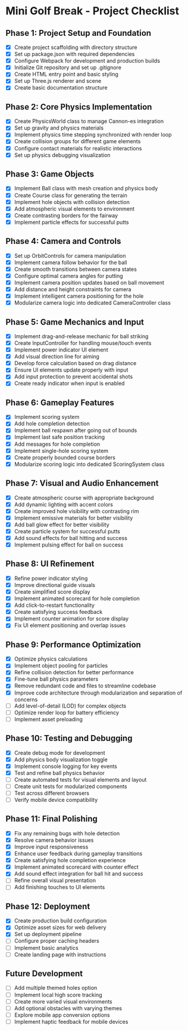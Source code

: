 # Mini Golf Break - Project Checklist

## Phase 1: Project Setup and Foundation

- [x] Create project scaffolding with directory structure
- [x] Set up package.json with required dependencies
- [x] Configure Webpack for development and production builds
- [x] Initialize Git repository and set up .gitignore
- [x] Create HTML entry point and basic styling
- [x] Set up Three.js renderer and scene
- [x] Create basic documentation structure

## Phase 2: Core Physics Implementation

- [x] Create PhysicsWorld class to manage Cannon-es integration
- [x] Set up gravity and physics materials
- [x] Implement physics time stepping synchronized with render loop
- [x] Create collision groups for different game elements
- [x] Configure contact materials for realistic interactions
- [x] Set up physics debugging visualization

## Phase 3: Game Objects

- [x] Implement Ball class with mesh creation and physics body
- [x] Create Course class for generating the terrain
- [x] Implement hole objects with collision detection
- [x] Add atmospheric visual elements to environment
- [x] Create contrasting borders for the fairway
- [x] Implement particle effects for successful putts

## Phase 4: Camera and Controls

- [x] Set up OrbitControls for camera manipulation
- [x] Implement camera follow behavior for the ball
- [x] Create smooth transitions between camera states
- [x] Configure optimal camera angles for putting
- [x] Implement camera position updates based on ball movement
- [x] Add distance and height constraints for camera
- [x] Implement intelligent camera positioning for the hole
- [x] Modularize camera logic into dedicated CameraController class

## Phase 5: Game Mechanics and Input

- [x] Implement drag-and-release mechanic for ball striking
- [x] Create InputController for handling mouse/touch events
- [x] Implement power indicator UI element
- [x] Add visual direction line for aiming
- [x] Develop force calculation based on drag distance
- [x] Ensure UI elements update properly with input
- [x] Add input protection to prevent accidental shots
- [x] Create ready indicator when input is enabled

## Phase 6: Gameplay Features

- [x] Implement scoring system
- [x] Add hole completion detection
- [x] Implement ball respawn after going out of bounds
- [x] Implement last safe position tracking
- [x] Add messages for hole completion
- [x] Implement single-hole scoring system
- [x] Create properly bounded course borders
- [x] Modularize scoring logic into dedicated ScoringSystem class

## Phase 7: Visual and Audio Enhancement

- [x] Create atmospheric course with appropriate background
- [x] Add dynamic lighting with accent colors
- [x] Create improved hole visibility with contrasting rim
- [x] Implement emissive materials for better visibility
- [x] Add ball glow effect for better visibility
- [x] Create particle system for successful putts
- [x] Add sound effects for ball hitting and success
- [x] Implement pulsing effect for ball on success

## Phase 8: UI Refinement

- [x] Refine power indicator styling
- [x] Improve directional guide visuals
- [x] Create simplified score display
- [x] Implement animated scorecard for hole completion
- [x] Add click-to-restart functionality
- [x] Create satisfying success feedback
- [x] Implement counter animation for score display
- [x] Fix UI element positioning and overlap issues

## Phase 9: Performance Optimization

- [x] Optimize physics calculations
- [x] Implement object pooling for particles
- [x] Refine collision detection for better performance
- [x] Fine-tune ball physics parameters
- [x] Remove redundant code and files to streamline codebase
- [x] Improve code architecture through modularization and separation of concerns
- [ ] Add level-of-detail (LOD) for complex objects
- [ ] Optimize render loop for battery efficiency
- [ ] Implement asset preloading

## Phase 10: Testing and Debugging

- [x] Create debug mode for development
- [x] Add physics body visualization toggle
- [x] Implement console logging for key events
- [x] Test and refine ball physics behavior
- [ ] Create automated tests for visual elements and layout
- [ ] Create unit tests for modularized components
- [ ] Test across different browsers
- [ ] Verify mobile device compatibility

## Phase 11: Final Polishing

- [x] Fix any remaining bugs with hole detection
- [x] Resolve camera behavior issues
- [x] Improve input responsiveness
- [x] Enhance user feedback during gameplay transitions
- [x] Create satisfying hole completion experience
- [x] Implement animated scorecard with counter effect
- [x] Add sound effect integration for ball hit and success
- [ ] Refine overall visual presentation
- [ ] Add finishing touches to UI elements

## Phase 12: Deployment

- [x] Create production build configuration
- [x] Optimize asset sizes for web delivery
- [x] Set up deployment pipeline
- [ ] Configure proper caching headers
- [ ] Implement basic analytics
- [ ] Create landing page with instructions

## Future Development

- [ ] Add multiple themed holes option
- [ ] Implement local high score tracking
- [ ] Create more varied visual environments
- [ ] Add optional obstacles with varying themes
- [ ] Explore mobile app conversion options
- [ ] Implement haptic feedback for mobile devices 